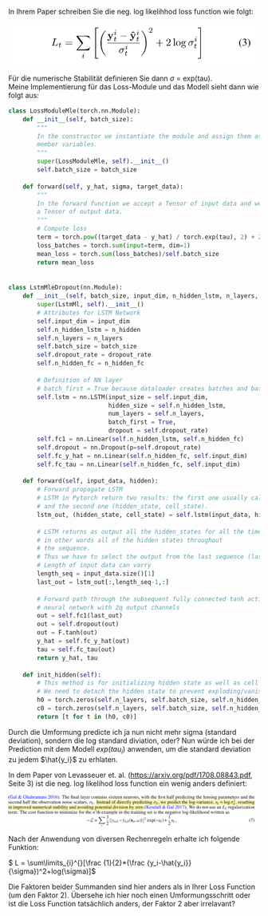 In Ihrem Paper schreiben Sie die neg. log likelihhod loss function wie folgt: 

![](./pictures/9999.png)

Für die numerische Stabilität definieren Sie dann $\sigma$ = exp(tau). <br>
Meine Implementierung für das Loss-Module und das Modell sieht dann wie folgt aus:

```python
class LossModuleMle(torch.nn.Module):
    def __init__(self, batch_size):
        """
        In the constructor we instantiate the module and assign them as
        member variables.
        """
        super(LossModuleMle, self).__init__()
        self.batch_size = batch_size

    def forward(self, y_hat, sigma, target_data):
        """
        In the forward function we accept a Tensor of input data and we must return
        a Tensor of output data. 
        """
        # Compute loss
        term = torch.pow((target_data - y_hat) / torch.exp(tau), 2) + 2 * tau
        loss_batches = torch.sum(input=term, dim=1)
        mean_loss = torch.sum(loss_batches)/self.batch_size
        return mean_loss

    
class LstmMleDropout(nn.Module):
    def __init__(self, batch_size, input_dim, n_hidden_lstm, n_layers, dropout_rate, n_hidden_fc):
        super(LstmMl, self).__init__()
        # Attributes for LSTM Network
        self.input_dim = input_dim
        self.n_hidden_lstm = n_hidden
        self.n_layers = n_layers
        self.batch_size = batch_size
        self.dropout_rate = dropout_rate
        self.n_hidden_fc = n_hidden_fc
        
        # Definition of NN layer
        # batch_first = True because dataloader creates batches and batch_size is 0. dimension
        self.lstm = nn.LSTM(input_size = self.input_dim, 
                            hidden_size = self.n_hidden_lstm, 
                            num_layers = self.n_layers, 
                            batch_first = True, 
                            dropout = self.dropout_rate)
        self.fc1 = nn.Linear(self.n_hidden_lstm, self.n_hidden_fc)
        self.dropout = nn.Dropout(p=self.dropout_rate)
        self.fc_y_hat = nn.Linear(self.n_hidden_fc, self.input_dim)
        self.fc_tau = nn.Linear(self.n_hidden_fc, self.input_dim)
        
    def forward(self, input_data, hidden):
        # Forward propagate LSTM
        # LSTM in Pytorch return two results: the first one usually called output 
        # and the second one (hidden_state, cell_state). 
        lstm_out, (hidden_state, cell_state) = self.lstm(input_data, hidden)
        
        # LSTM returns as output all the hidden_states for all the timesteps (seq), 
        # in other words all of the hidden states throughout
        # the sequence.
        # Thus we have to select the output from the last sequence (last hidden state of sequence)
        # Length of input data can varry 
        length_seq = input_data.size()[1]
        last_out = lstm_out[:,length_seq-1,:]
        
        # Forward path through the subsequent fully connected tanh activation 
        # neural network with 2q output channels
        out = self.fc1(last_out)
        out = self.dropout(out)
        out = F.tanh(out)
        y_hat = self.fc_y_hat(out)
        tau = self.fc_tau(out)
        return y_hat, tau
    
    def init_hidden(self):
        # This method is for initializing hidden state as well as cell state
        # We need to detach the hidden state to prevent exploding/vanishing gradients
        h0 = torch.zeros(self.n_layers, self.batch_size, self.n_hidden_lstm, requires_grad=False)
        c0 = torch.zeros(self.n_layers, self.batch_size, self.n_hidden_lstm, requires_grad=False)
        return [t for t in (h0, c0)]
```

Durch die Umformung predicte ich ja nun nicht mehr sigma (standard deviation), 
sondern die log standard diviation, oder? 
Nun würde ich bei der Prediction mit dem Modell $exp(tau_i)$ anwenden, um 
die standard deviation zu jedem $\hat{y_i}$ zu erhlaten. 



In dem Paper von Levasseuer et. al. (https://arxiv.org/pdf/1708.08843.pdf, Seite 3) ist die neg. log likelihod loss function ein wenig anders definiert:

![](./pictures/8888.png)

Nach der Anwendung von diversen Rechenregeln erhalte ich folgende Funktion: <br>

$ L = \sum\limits_{i}^{}[\frac {1}{2}*(\frac {y_i-\hat{y_i}}{\sigma})^2+log(\sigma)]$

Die Faktoren beider Summanden sind hier anders als in Ihrer Loss Function (um den Faktor 2).
Übersehe ich hier noch einen Umformungsschritt oder ist die Loss Function tatsächlich anders, der Faktor 2 aber irrelavant? 
